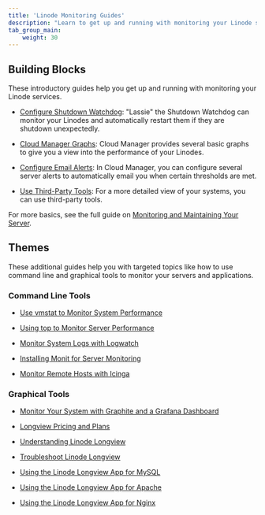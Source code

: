 ```yaml
---
title: 'Linode Monitoring Guides'
description: "Learn to get up and running with monitoring your Linode services and find guides on related monitoring tools."
tab_group_main:
    weight: 30
---
```


## Building Blocks

These introductory guides help you get up and running with monitoring your Linode services.

- [Configure Shutdown Watchdog](/docs/products/tools/monitoring/guides/monitoring-configure-watchdog): "Lassie" the Shutdown Watchdog can monitor your Linodes and automatically restart them if they are shutdown unexpectedly.

- [Cloud Manager Graphs](/docs/products/tools/monitoring/guides/monitoring-cloud-graphs): Cloud Manager provides several basic graphs to give you a view into the performance of your Linodes.

- [Configure Email Alerts](/docs/products/tools/monitoring/guides/monitoring-email-alerts): In Cloud Manager, you can configure several server alerts to automatically email you when certain thresholds are met.

- [Use Third-Party Tools](/docs/products/tools/monitoring/guides/monitoring-third-party-tools): For a more detailed view of your systems, you can use third-party tools.

For more basics, see the full guide on [Monitoring and Maintaining Your Server](/docs/uptime/monitoring/monitoring-and-maintaining-your-server/).

## Themes

These additional guides help you with targeted topics like how to use command line and graphical tools to monitor your servers and applications.

### Command Line Tools

- [Use vmstat to Monitor System Performance](/docs/uptime/monitoring/use-vmstat-to-monitor-system-performance/)

- [Using top to Monitor Server Performance](/docs/uptime/monitoring/top-htop-iotop/)

- [Monitor System Logs with Logwatch](/docs/uptime/monitoring/monitor-systems-logwatch/)

- [Installing Monit for Server Monitoring](/docs/uptime/monitoring/monitoring-servers-with-monit/)

- [Monitor Remote Hosts with Icinga](/docs/uptime/monitoring/monitor-remote-hosts-with-icinga/)

### Graphical Tools

- [Monitor Your System with Graphite and a Grafana Dashboard](/docs/uptime/monitoring/install-graphite-and-grafana/)

- [Longview Pricing and Plans](/docs/platform/longview/pricing/)

- [Understanding Linode Longview](/docs/platform/longview/what-is-longview/)

- [Troubleshoot Linode Longview](/docs/platform/longview/troubleshooting-linode-longview/)

- [Using the Linode Longview App for MySQL](/docs/platform/longview/what-is-the-linode-longview-app-for-mysql/)

- [Using the Linode Longview App for Apache](/docs/platform/longview/what-is-the-linode-longview-app-for-apache/)

- [Using the Linode Longview App for Nginx](/docs/platform/longview/what-is-the-linode-longview-app-for-nginx/)
